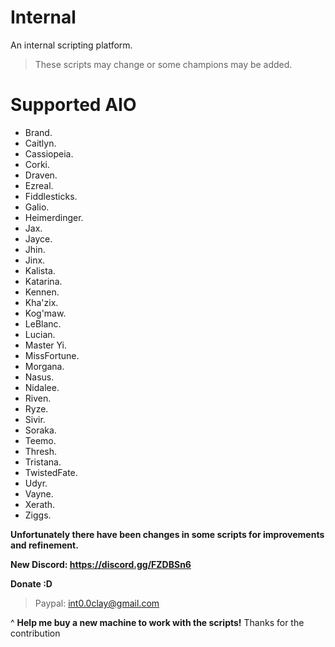 # Internal
An internal scripting platform.

> These scripts may change or some champions may be added.

# Supported AIO 
   - Brand.
   - Caitlyn.
   - Cassiopeia.
   - Corki.
   - Draven.
   - Ezreal.
   - Fiddlesticks.
   - Galio.
   - Heimerdinger.
   - Jax.
   - Jayce.
   - Jhin.
   - Jinx.
   - Kalista.
   - Katarina.
   - Kennen.
   - Kha'zix.
   - Kog'maw.
   - LeBlanc.
   - Lucian.
   - Master Yi.
   - MissFortune.
   - Morgana.
   - Nasus.
   - Nidalee.
   - Riven.
   - Ryze.
   - Sivir.
   - Soraka.
   - Teemo.
   - Thresh.
   - Tristana.
   - TwistedFate.
   - Udyr.
   - Vayne.
   - Xerath.
   - Ziggs.

**Unfortunately there have been changes in some scripts for improvements and refinement.**

**New Discord: https://discord.gg/FZDBSn6**

**Donate :D**
 > Paypal: int0.0clay@gmail.com

^ **Help me buy a new machine to work with the scripts!** Thanks for the contribution


 
